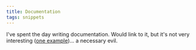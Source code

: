 ```yaml
---
title: Documentation
tags: snippets
---
```


I've spent the day writing documentation. Would link to it, but it's not very interesting ([one example](http://wincent.dev/a/support/registering/))... a necessary evil.
